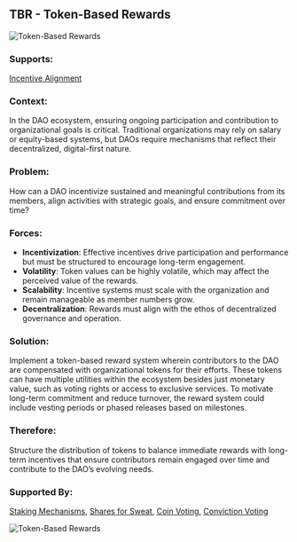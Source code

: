 ## TBR - Token-Based Rewards

![Token-Based Rewards](./output/illustrations/token_based_rewards.png)

### Supports:
[Incentive Alignment](./incentive_alignment.html)

### Context:
In the DAO ecosystem, ensuring ongoing participation and contribution to organizational goals is critical. Traditional organizations may rely on salary or equity-based systems, but DAOs require mechanisms that reflect their decentralized, digital-first nature.

### Problem:
How can a DAO incentivize sustained and meaningful contributions from its members, align activities with strategic goals, and ensure commitment over time?

### Forces:
- **Incentivization**: Effective incentives drive participation and performance but must be structured to encourage long-term engagement.
- **Volatility**: Token values can be highly volatile, which may affect the perceived value of the rewards.
- **Scalability**: Incentive systems must scale with the organization and remain manageable as member numbers grow.
- **Decentralization**: Rewards must align with the ethos of decentralized governance and operation.

### Solution:
Implement a token-based reward system wherein contributors to the DAO are compensated with organizational tokens for their efforts. These tokens can have multiple utilities within the ecosystem besides just monetary value, such as voting rights or access to exclusive services. To motivate long-term commitment and reduce turnover, the reward system could include vesting periods or phased releases based on milestones.

### Therefore:
Structure the distribution of tokens to balance immediate rewards with long-term incentives that ensure contributors remain engaged over time and contribute to the DAO’s evolving needs.

### Supported By:
[Staking Mechanisms](./staking_mechanisms.html), [Shares for Sweat](./shares_for_sweat.html), [Coin Voting](./coin_voting.html), [Conviction Voting](./conviction_voting.html)

![Token-Based Rewards](./output/token_based_rewards_specific_graph.png)